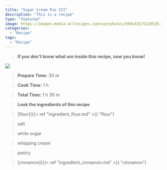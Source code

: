 ```yaml
---
title: "Sugar Cream Pie III"
description: "This is a recipe"
type: "featured"
image: https://images.media-allrecipes.com/userphotos/560x315/5219539.jpg
categories: 
  - "Recipe"
tags: 
  - "Recipe"
---
```



>**If you don't know what are inside this recipe, now you know!**

![](../images/Recipes-Banner.jpg)
> **Prepare Time:** 30 m


> **Cook Time:** 1 h


> **Total Time:** 1 h 30 m

> **Look the ingredients of this recipe**

> [flour]({{< ref "ingredient_flour.md" >}} "flour")

> salt

> white sugar

> whipping cream

> pastry

> [cinnamon]({{< ref "ingredient_cinnamon.md" >}} "cinnamon")

